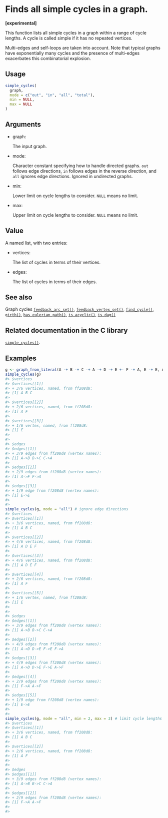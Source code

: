 # Finds all simple cycles in a graph.

**\[experimental\]**

This function lists all simple cycles in a graph within a range of cycle
lengths. A cycle is called simple if it has no repeated vertices.

Multi-edges and self-loops are taken into account. Note that typical
graphs have exponentially many cycles and the presence of multi-edges
exacerbates this combinatorial explosion.

## Usage

``` r
simple_cycles(
  graph,
  mode = c("out", "in", "all", "total"),
  min = NULL,
  max = NULL
)
```

## Arguments

- graph:

  The input graph.

- mode:

  Character constant specifying how to handle directed graphs. `out`
  follows edge directions, `in` follows edges in the reverse direction,
  and `all` ignores edge directions. Ignored in undirected graphs.

- min:

  Lower limit on cycle lengths to consider. `NULL` means no limit.

- max:

  Upper limit on cycle lengths to consider. `NULL` means no limit.

## Value

A named list, with two entries:

- vertices:

  The list of cycles in terms of their vertices.

- edges:

  The list of cycles in terms of their edges.

## See also

Graph cycles
[`feedback_arc_set()`](https://r.igraph.org/reference/feedback_arc_set.md),
[`feedback_vertex_set()`](https://r.igraph.org/reference/feedback_vertex_set.md),
[`find_cycle()`](https://r.igraph.org/reference/find_cycle.md),
[`girth()`](https://r.igraph.org/reference/girth.md),
[`has_eulerian_path()`](https://r.igraph.org/reference/has_eulerian_path.md),
[`is_acyclic()`](https://r.igraph.org/reference/is_acyclic.md),
[`is_dag()`](https://r.igraph.org/reference/is_dag.md)

## Related documentation in the C library

[`simple_cycles()`](https://igraph.org/c/html/latest/igraph-Cycles.html#igraph_simple_cycles).

## Examples

``` r
g <- graph_from_literal(A -+ B -+ C -+ A -+ D -+ E +- F -+ A, E -+ E, A -+ F, simplify = FALSE)
simple_cycles(g)
#> $vertices
#> $vertices[[1]]
#> + 3/6 vertices, named, from ff208d8:
#> [1] A B C
#> 
#> $vertices[[2]]
#> + 2/6 vertices, named, from ff208d8:
#> [1] A F
#> 
#> $vertices[[3]]
#> + 1/6 vertex, named, from ff208d8:
#> [1] E
#> 
#> 
#> $edges
#> $edges[[1]]
#> + 3/9 edges from ff208d8 (vertex names):
#> [1] A->B B->C C->A
#> 
#> $edges[[2]]
#> + 2/9 edges from ff208d8 (vertex names):
#> [1] A->F F->A
#> 
#> $edges[[3]]
#> + 1/9 edge from ff208d8 (vertex names):
#> [1] E->E
#> 
#> 
simple_cycles(g, mode = "all") # ignore edge directions
#> $vertices
#> $vertices[[1]]
#> + 3/6 vertices, named, from ff208d8:
#> [1] A B C
#> 
#> $vertices[[2]]
#> + 4/6 vertices, named, from ff208d8:
#> [1] A D E F
#> 
#> $vertices[[3]]
#> + 4/6 vertices, named, from ff208d8:
#> [1] A D E F
#> 
#> $vertices[[4]]
#> + 2/6 vertices, named, from ff208d8:
#> [1] A F
#> 
#> $vertices[[5]]
#> + 1/6 vertex, named, from ff208d8:
#> [1] E
#> 
#> 
#> $edges
#> $edges[[1]]
#> + 3/9 edges from ff208d8 (vertex names):
#> [1] A->B B->C C->A
#> 
#> $edges[[2]]
#> + 4/9 edges from ff208d8 (vertex names):
#> [1] A->D D->E F->E F->A
#> 
#> $edges[[3]]
#> + 4/9 edges from ff208d8 (vertex names):
#> [1] A->D D->E F->E A->F
#> 
#> $edges[[4]]
#> + 2/9 edges from ff208d8 (vertex names):
#> [1] F->A A->F
#> 
#> $edges[[5]]
#> + 1/9 edge from ff208d8 (vertex names):
#> [1] E->E
#> 
#> 
simple_cycles(g, mode = "all", min = 2, max = 3) # limit cycle lengths
#> $vertices
#> $vertices[[1]]
#> + 3/6 vertices, named, from ff208d8:
#> [1] A B C
#> 
#> $vertices[[2]]
#> + 2/6 vertices, named, from ff208d8:
#> [1] A F
#> 
#> 
#> $edges
#> $edges[[1]]
#> + 3/9 edges from ff208d8 (vertex names):
#> [1] A->B B->C C->A
#> 
#> $edges[[2]]
#> + 2/9 edges from ff208d8 (vertex names):
#> [1] F->A A->F
#> 
#> 
```
